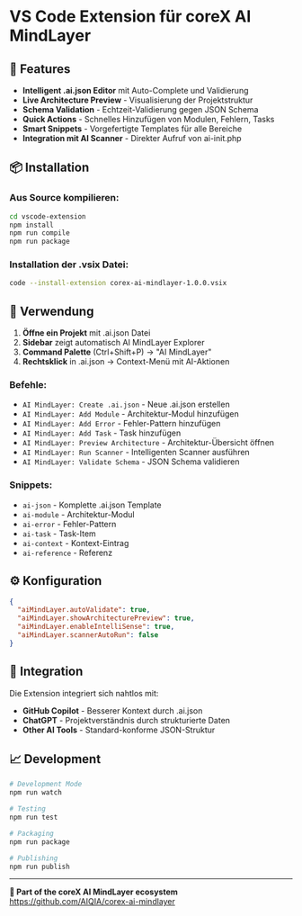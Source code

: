 # VS Code Extension für coreX AI MindLayer

## 🚀 Features

- **Intelligent .ai.json Editor** mit Auto-Complete und Validierung
- **Live Architecture Preview** - Visualisierung der Projektstruktur
- **Schema Validation** - Echtzeit-Validierung gegen JSON Schema
- **Quick Actions** - Schnelles Hinzufügen von Modulen, Fehlern, Tasks
- **Smart Snippets** - Vorgefertigte Templates für alle Bereiche
- **Integration mit AI Scanner** - Direkter Aufruf von ai-init.php

## 📦 Installation

### Aus Source kompilieren:

```bash
cd vscode-extension
npm install
npm run compile
npm run package
```

### Installation der .vsix Datei:

```bash
code --install-extension corex-ai-mindlayer-1.0.0.vsix
```

## 🎯 Verwendung

1. **Öffne ein Projekt** mit .ai.json Datei
2. **Sidebar** zeigt automatisch AI MindLayer Explorer
3. **Command Palette** (Ctrl+Shift+P) → "AI MindLayer"
4. **Rechtsklick** in .ai.json → Context-Menü mit AI-Aktionen

### Befehle:

- `AI MindLayer: Create .ai.json` - Neue .ai.json erstellen
- `AI MindLayer: Add Module` - Architektur-Modul hinzufügen
- `AI MindLayer: Add Error` - Fehler-Pattern hinzufügen
- `AI MindLayer: Add Task` - Task hinzufügen
- `AI MindLayer: Preview Architecture` - Architektur-Übersicht öffnen
- `AI MindLayer: Run Scanner` - Intelligenten Scanner ausführen
- `AI MindLayer: Validate Schema` - JSON Schema validieren

### Snippets:

- `ai-json` - Komplette .ai.json Template
- `ai-module` - Architektur-Modul
- `ai-error` - Fehler-Pattern
- `ai-task` - Task-Item
- `ai-context` - Kontext-Eintrag
- `ai-reference` - Referenz

## ⚙️ Konfiguration

```json
{
  "aiMindLayer.autoValidate": true,
  "aiMindLayer.showArchitecturePreview": true,
  "aiMindLayer.enableIntelliSense": true,
  "aiMindLayer.scannerAutoRun": false
}
```

## 🔗 Integration

Die Extension integriert sich nahtlos mit:

- **GitHub Copilot** - Besserer Kontext durch .ai.json
- **ChatGPT** - Projektverständnis durch strukturierte Daten
- **Other AI Tools** - Standard-konforme JSON-Struktur

## 📈 Development

```bash
# Development Mode
npm run watch

# Testing
npm run test

# Packaging
npm run package

# Publishing
npm run publish
```

---

**🤖 Part of the coreX AI MindLayer ecosystem**  
https://github.com/AIQIA/corex-ai-mindlayer
